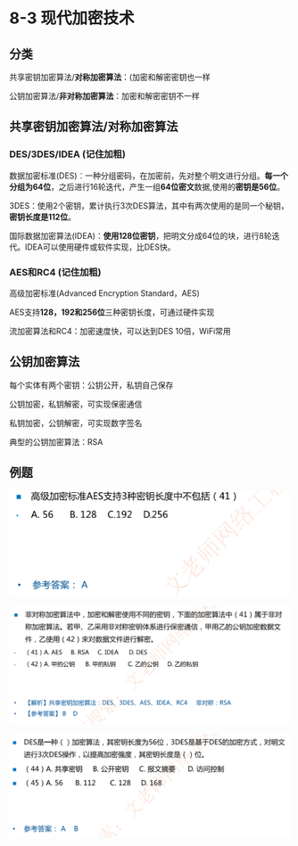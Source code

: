 # 8-3 现代加密技术

## 分类

共享密钥加密算法/**对称加密算法**：(加密和解密密钥也一样


公钥加密算法/**非对称加密算法**：加密和解密密钥不一样

## 共享密钥加密算法/对称加密算法

###  DES/3DES/IDEA   (记住加粗)

数据加密标准(DES)︰一种分组密码，在加密前，先对整个明文进行分组。**每一个分组为64位**，之后进行16轮迭代，产生一组**64位密文**数据,使用的**密钥是56位**。

3DES：使用2个密钥，累计执行3次DES算法，其中有两次使用的是同一个秘钥，**密钥长度是112位**。

国际数据加密算法(IDEA)：**使用128位密钥**，把明文分成64位的块，进行8轮迭代。IDEA可以使用硬件或软件实现，比DES快。

### AES和RC4 (记住加粗)

高级加密标准(Advanced Encryption Standard，AES)

AES支持**128，192和256位**三种密钥长度，可通过硬件实现



流加密算法和RC4：加密速度快，可以达到DES 10倍，WiFi常用

## 公钥加密算法

每个实体有两个密钥：公钥公开，私钥自己保存

公钥加密，私钥解密，可实现保密通信

私钥加密，公钥解密，可实现数字签名

典型的公钥加密算法：RSA

## 例题

![image-20230306202623482](./assets/image-20230306202623482.png)

![image-20230306202656995](./assets/image-20230306202656995.png)

![image-20230306202758622](./assets/image-20230306202758622.png)